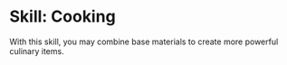 # Skill: Cooking

With this skill, you may combine base materials to create more powerful culinary items.
